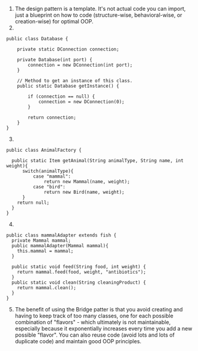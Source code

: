 1. The design pattern is a template. It's not actual code you can import, just a blueprint on how to code (structure-wise, behavioral-wise, or creation-wise) for optimal OOP. 
2. 
```
public class Database {
   
    private static DConnection connection;

    private Database(int port) {
        connection = new DConnection(int port);
    }

    // Method to get an instance of this class.
    public static Database getInstance() {
        
        if (connection == null) {
            connection = new DConnection(0);
        }

        return connection;
    }
}

```
3. 
```
public class AnimalFactory {

  public static Item getAnimal(String animalType, String name, int weight){
      switch(animalType){
          case "mammal":
              return new Mammal(name, weight);
          case "bird":
              return new Bird(name, weight);
      }
    return null;
  }
}

```
4. 
```
public class mammalAdapter extends fish {
  private Mammal mammal;
  public mammalAdapter(Mammal mammal){
    this.mammal = mammal;
  }

  public static void feed(String food, int weight) {
    return mammal.feed(food, weight, "antibiotics");
  }
  public static void clean(String cleaningProduct) {
    return mammal.clean();
  }
}

```
5. The benefit of using the Bridge patter is that you avoid creating and having to keep track of too many classes, one for each possible combination of "flavors" - which ultimately is not maintainable, especially because it exponentially increases every time you add a new possible "flavor". You can also reuse code (avoid lots and lots of duplicate code) and maintain good OOP principles. 
